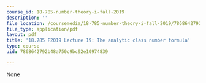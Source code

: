```yaml
---
course_id: 18-785-number-theory-i-fall-2019
description: ''
file_location: /coursemedia/18-785-number-theory-i-fall-2019/7868642792b48a750c9bc92e10974839_MIT18_785F19_lec19.pdf
file_type: application/pdf
layout: pdf
title: '18.785 F2019 Lecture 19: The analytic class number formula'
type: course
uid: 7868642792b48a750c9bc92e10974839

---
```

None